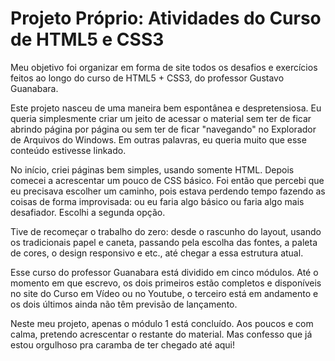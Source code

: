 <h1>Projeto Próprio: Atividades do Curso de HTML5 e CSS3</h1>

<p>Meu objetivo foi organizar em forma de site todos os desafios e exercícios feitos ao longo do curso de HTML5 + CSS3, do professor Gustavo Guanabara.</p>

<p>Este projeto nasceu de uma maneira bem espontânea e despretensiosa. Eu queria simplesmente criar um jeito de acessar o material sem ter de ficar abrindo página por página ou sem ter de ficar "navegando" no Explorador de Arquivos do Windows. Em outras palavras, eu queria muito que esse conteúdo estivesse linkado.</p>

<p>No início, criei páginas bem simples, usando somente HTML. Depois comecei a acrescentar um pouco de CSS básico. Foi então que percebi que eu precisava escolher um caminho, pois estava perdendo tempo fazendo as coisas de forma improvisada: ou eu faria algo básico ou faria algo mais desafiador. Escolhi a segunda opção.</p>

<p>Tive de recomeçar o trabalho do zero: desde o rascunho do layout, usando os tradicionais papel e caneta, passando pela escolha das fontes, a paleta de cores, o design responsivo e etc., até chegar a essa estrutura atual.</p>

<p>Esse curso do professor Guanabara está dividido em cinco módulos. Até o momento em que escrevo, os dois primeiros estão completos e disponíveis no site do Curso em Vídeo ou no Youtube, o terceiro está em andamento e os dois últimos ainda não têm previsão de lançamento.</p>

<p>Neste meu projeto, apenas o módulo 1 está concluído. Aos poucos e com calma, pretendo acrescentar o restante do material. Mas confesso que já estou orgulhoso pra caramba de ter chegado até aqui!</p>